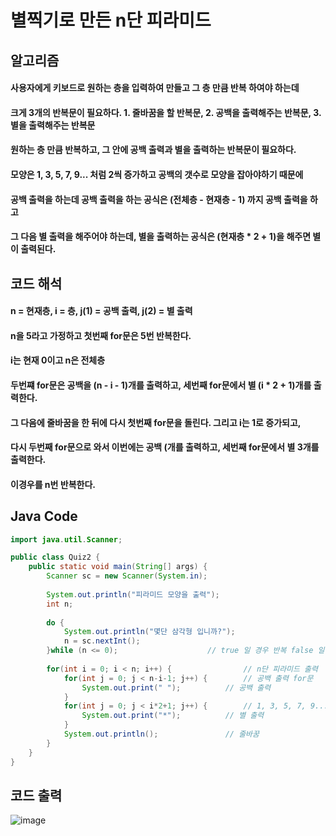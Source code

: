 # 별찍기로 만든 n단 피라미드

## 알고리즘
#### 사용자에게 키보드로 원하는 층을 입력하여 만들고 그 층 만큼 반복 하여야 하는데
#### 크게 3개의 반복문이 필요하다. 1. 줄바꿈을 할 반복문, 2. 공백을 출력해주는 반복문, 3. 별을 출력해주는 반복문
#### 원하는 층 만큼 반복하고, 그 안에 공백 출력과 별을 출력하는 반복문이 필요하다.          
#### 모양은 1, 3, 5, 7, 9... 처럼 2씩 증가하고 공백의 갯수로 모양을 잡아야하기 때문에     
#### 공백 출력을 하는데 공백 출력을 하는 공식은 (전체층 - 현재층 - 1) 까지  공백 출력을 하고        
#### 그 다음 별 출력을 해주어야 하는데, 별을 출력하는 공식은 (현재층 * 2 + 1)을 해주면 별이 출력된다.       



## 코드 해석 
#### n = 현재층, i = 층, j(1) = 공백 출력, j(2) = 별 출력    
#### n을 5라고 가정하고 첫번째 for문은 5번 반복한다.       
#### i는 현재 0이고 n은 전체층     
#### 두번쨰 for문은 공백을 (n - i - 1)개를 출력하고, 세번째 for문에서 별 (i * 2 + 1)개를 출력한다.     
#### 그 다음에 줄바꿈을 한 뒤에 다시 첫번째 for문을 돌린다. 그리고 i는 1로 증가되고,   
#### 다시 두번째 for문으로 와서 이번에는 공백 (개를 출력하고,  세번째 for문에서 별 3개를 출력한다.    
#### 이경우를 n번 반복한다.

## Java Code
```java
import java.util.Scanner;

public class Quiz2 {
	public static void main(String[] args) {
		Scanner sc = new Scanner(System.in);
		
		System.out.println("피라미드 모양을 출력");
		int n;
		
		do {
			System.out.println("몇단 삼각형 입니까?");
			n = sc.nextInt();
		}while (n <= 0); 					// true 일 경우 반복 false 일 경우 do-while문을 빠져나감  
		
		for(int i = 0; i < n; i++) {				// n단 피라미드 출력
			for(int j = 0; j < n-i-1; j++) {		// 공백 출력 for문 
				System.out.print(" ");			// 공백 출력
			}		
			for(int j = 0; j < i*2+1; j++) {		// 1, 3, 5, 7, 9... 2씩 늘어나는 for문
				System.out.print("*");			// 별 출력
			}
			System.out.println();				// 줄바꿈 
		}
	}
}
```
## 코드 출력
![image](https://user-images.githubusercontent.com/107795830/224196508-b4b51e3c-2985-4716-a12f-7b0badd3a1d3.png)
